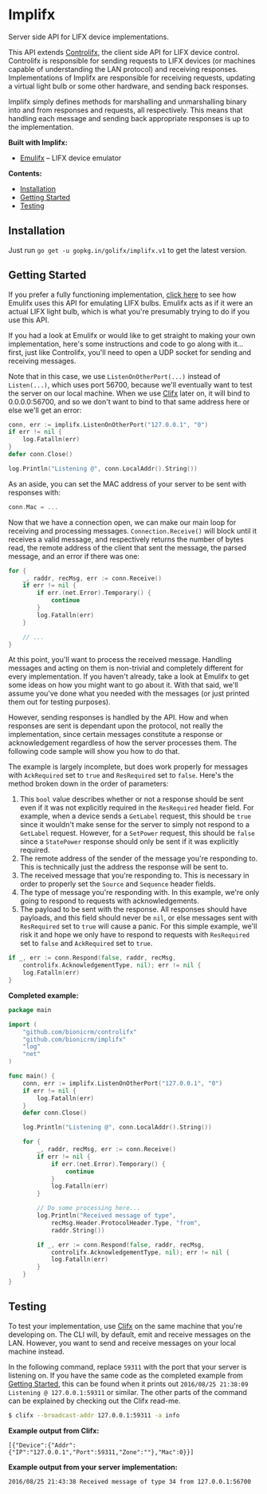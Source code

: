 # Implifx
Server side API for LIFX device implementations.

This API extends [Controlifx](https://github.com/golifx/controlifx), the client side API for LIFX device control. Controlifx is responsible for sending requests to LIFX devices (or machines capable of understanding the LAN protocol) and receiving responses. Implementations of Implifx are responsible for receiving requests, updating a virtual light bulb or some other hardware, and sending back responses.

Implifx simply defines methods for marshalling and unmarshalling binary into and from responses and requests, all respectively. This means that handling each message and sending back appropriate responses is up to the implementation.

**Built with Implifx:**
- [Emulifx](https://github.com/golifx/emulifx) &ndash; LIFX device emulator

**Contents:**
- [Installation](#installation)
- [Getting Started](#getting-started)
- [Testing](#testing)

## Installation
Just run `go get -u gopkg.in/golifx/implifx.v1` to get the latest version.

## Getting Started
If you prefer a fully functioning implementation, [click here](https://github.com/golifx/emulifx/blob/master/server/server.go) to see how Emulifx uses this API for emulating LIFX bulbs. Emulifx acts as if it were an actual LIFX light bulb, which is what you're presumably trying to do if you use this API.

If you had a look at Emulifx or would like to get straight to making your own implementation, here's some instructions and code to go along with it... first, just like Controlifx, you'll need to open a UDP socket for sending and receiving messages.

Note that in this case, we use `ListenOnOtherPort(...)` instead of `Listen(...)`, which uses port 56700, because we'll eventually want to test the server on our local machine. When we use [Clifx](https://github.com/golifx/clifx) later on, it will bind to 0.0.0.0:56700, and so we don't want to bind to that same address here or else we'll get an error:

```go
conn, err := implifx.ListenOnOtherPort("127.0.0.1", "0")
if err != nil {
	log.Fatalln(err)
}
defer conn.Close()

log.Println("Listening @", conn.LocalAddr().String())
```

As an aside, you can set the MAC address of your server to be sent with responses with:

```go
conn.Mac = ...
```

Now that we have a connection open, we can make our main loop for receiving and processing messages. `Connection.Receive()` will block until it receives a valid message, and respectively returns the number of bytes read, the remote address of the client that sent the message, the parsed message, and an error if there was one:

```go
for {
	_, raddr, recMsg, err := conn.Receive()
	if err != nil {
		if err.(net.Error).Temporary() {
			continue
		}
		log.Fatalln(err)
	}

	// ...
}
```

At this point, you'll want to process the received message. Handling messages and acting on them is non-trivial and completely different for every implementation. If you haven't already, take a look at Emulifx to get some ideas on how you might want to go about it. With that said, we'll assume you've done what you needed with the messages (or just printed them out for testing purposes).

However, sending responses is handled by the API. How and when responses are sent is dependant upon the protocol, not really the implementation, since certain messages constitute a response or acknowledgement regardless of how the server processes them. The following code sample will show you how to do that.

The example is largely incomplete, but does work properly for messages with `AckRequired` set to `true` and `ResRequired` set to `false`. Here's the method broken down in the order of parameters:
1. This `bool` value describes whether or not a response should be sent even if it was not explicitly required in the `ResRequired` header field. For example, when a device sends a `GetLabel` request, this should be `true` since it wouldn't make sense for the server to simply not respond to a `GetLabel` request. However, for a `SetPower` request, this should be `false` since a `StatePower` response should only be sent if it was explicitly required.
2. The remote address of the sender of the message you're responding to. This is technically just the address the response will be sent to.
3. The received message that you're responding to. This is necessary in order to properly set the `Source` and `Sequence` header fields.
4. The type of message you're responding with. In this example, we're only going to respond to requests with acknowledgements.
5. The payload to be sent with the response. All responses should have payloads, and this field should never be `nil`, or else messages sent with `ResRequired` set to `true` will cause a panic. For this simple example, we'll risk it and hope we only have to respond to requests with `ResRequired` set to `false` and `AckRequired` set to `true`.

```go
if _, err := conn.Respond(false, raddr, recMsg,
	controlifx.AcknowledgementType, nil); err != nil {
	log.Fatalln(err)
}
```

**Completed example:**
```go
package main

import (
	"github.com/bionicrm/controlifx"
	"github.com/bionicrm/implifx"
	"log"
	"net"
)

func main() {
	conn, err := implifx.ListenOnOtherPort("127.0.0.1", "0")
	if err != nil {
		log.Fatalln(err)
	}
	defer conn.Close()

	log.Println("Listening @", conn.LocalAddr().String())

	for {
		_, raddr, recMsg, err := conn.Receive()
		if err != nil {
			if err.(net.Error).Temporary() {
				continue
			}
			log.Fatalln(err)
		}

		// Do some processing here...
		log.Println("Received message of type",
			recMsg.Header.ProtocolHeader.Type, "from",
			raddr.String())

		if _, err := conn.Respond(false, raddr, recMsg,
			controlifx.AcknowledgementType, nil); err != nil {
			log.Fatalln(err)
		}
	}
}
```

## Testing
To test your implementation, use [Clifx](https://github.com/golifx/clifx) on the same machine that you're developing on. The CLI will, by default, emit and receive messages on the LAN. However, you want to send and receive messages on your local machine instead.

In the following command, replace `59311` with the port that your server is listening on. If you have the same code as the completed example from [Getting Started](#getting-started), this can be found when it prints out `2016/08/25 21:38:09 Listening @ 127.0.0.1:59311` or similar. The other parts of the command can be explained by checking out the Clifx read-me.

```bash
$ clifx --broadcast-addr 127.0.0.1:59311 -a info
```

**Example output from Clifx:**
```
[{"Device":{"Addr":{"IP":"127.0.0.1","Port":59311,"Zone":""},"Mac":0}}]
```

**Example output from your server implementation:**
```
2016/08/25 21:43:38 Received message of type 34 from 127.0.0.1:56700
```
